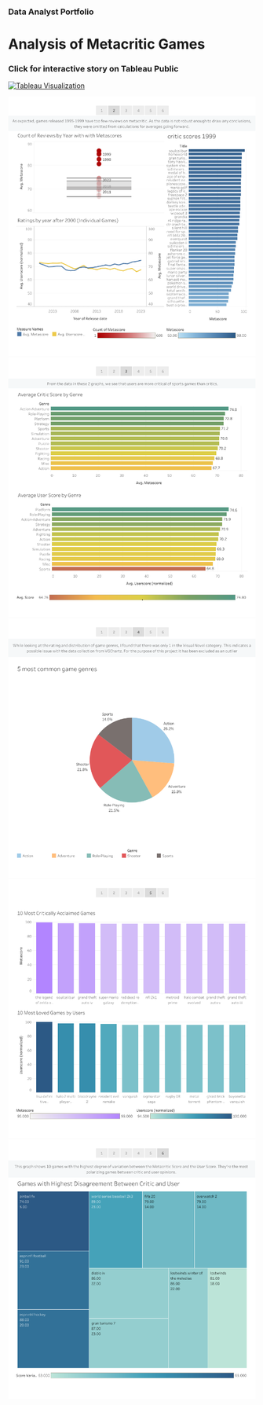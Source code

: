 ### Data Analyst Portfolio

# Analysis of Metacritic Games
### Click for interactive story on Tableau Public
[![Tableau Visualization](https://public.tableau.com/static/images/An/AnalysisofMetacriticGames/Story1/1_rss.png)](https://public.tableau.com/views/AnalysisofMetacriticGames/Story1?:language=en-US&:display_count=n&:origin=viz_share_link)

[![Image 2](https://github.com/mlingley/portfolio/blob/56000762c03884d001ee7d6e5bc5a7dd93a98c40/assets/Story%201%20(1).png)](https://public.tableau.com/views/AnalysisofMetacriticGames/Story1?:language=en-US&:display_count=n&:origin=viz_share_link)
[![Image 3](https://github.com/mlingley/portfolio/blob/56000762c03884d001ee7d6e5bc5a7dd93a98c40/assets/Story%201%20(2).png)](https://public.tableau.com/views/AnalysisofMetacriticGames/Story1?:language=en-US&:display_count=n&:origin=viz_share_link)
[![Image 4](https://github.com/mlingley/portfolio/blob/56000762c03884d001ee7d6e5bc5a7dd93a98c40/assets/Story%201%20(3).png)](https://public.tableau.com/views/AnalysisofMetacriticGames/Story1?:language=en-US&:display_count=n&:origin=viz_share_link)
[![Image 5](https://github.com/mlingley/portfolio/blob/56000762c03884d001ee7d6e5bc5a7dd93a98c40/assets/Story%201%20(4).png)](https://public.tableau.com/views/AnalysisofMetacriticGames/Story1?:language=en-US&:display_count=n&:origin=viz_share_link)
[![Image 6](https://github.com/mlingley/portfolio/blob/56000762c03884d001ee7d6e5bc5a7dd93a98c40/assets/Story%201%20(5).png)](https://public.tableau.com/views/AnalysisofMetacriticGames/Story1?:language=en-US&:display_count=n&:origin=viz_share_link)


